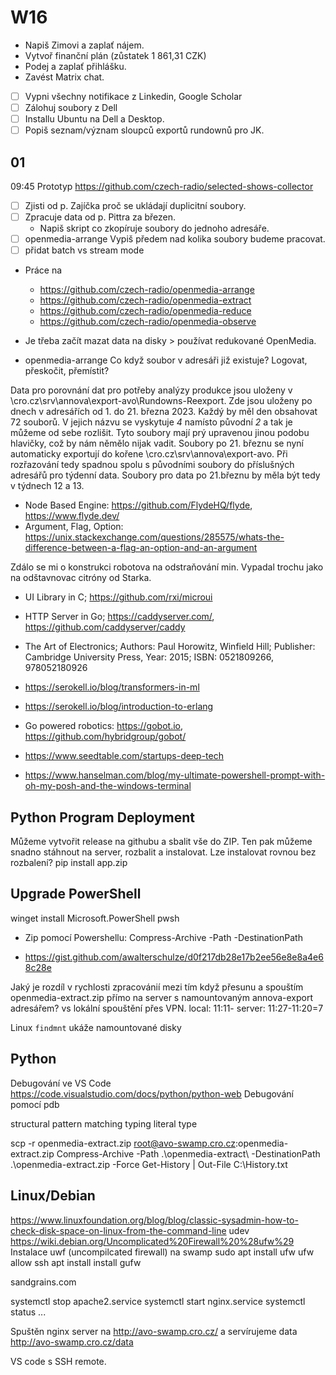 # W16

- Napiš Zimovi a zaplať nájem.
- Vytvoř finanční plán (zůstatek 1 861,31 CZK)  
- Podej a zaplať přihlášku.
- Zavést Matrix chat.
- [ ] Vypni všechny notifikace z Linkedin, Google Scholar
- [ ] Zálohuj soubory z Dell
- [ ] Installu Ubuntu na Dell a Desktop.
- [ ]  Popiš seznam/význam sloupců exportů rundownů pro JK.

## 01

09:45
Prototyp <https://github.com/czech-radio/selected-shows-collector>

- [ ] Zjisti od p. Zajíčka proč se ukládají duplicitní soubory.
- [ ] Zpracuje data od p. Pittra za březen.
  - Napiš skript co zkopíruje soubory do jednoho adresáře.
- [ ] openmedia-arrange Vypiš předem nad kolika soubory budeme pracovat.
- [ ] přidat batch vs stream mode

- Práce na
  - <https://github.com/czech-radio/openmedia-arrange>
  - <https://github.com/czech-radio/openmedia-extract>
  - <https://github.com/czech-radio/openmedia-reduce>
  - <https://github.com/czech-radio/openmedia-observe>

- Je třeba začít mazat data na disky > používat redukované OpenMedia.
- openmedia-arrange Co když soubor v adresáři již existuje? Logovat, přeskočit, přemístit?

Data pro porovnání dat pro potřeby analýzy produkce jsou uloženy
v \\cro.cz\srv\annova\export-avo\Rundowns-Reexport. Zde jsou uloženy po dnech v adresářích od 1. do 21. března 2023. Každý by měl den obsahovat 72 souborů. V jejich názvu se vyskytuje _4_ namísto původní _2_ a tak je můžeme
od sebe rozlišit. Tyto soubory mají prý upravenou jinou podobu hlavičky, což by nám němělo nijak
vadit. Soubory po 21. březnu se nyní automaticky exportují do kořene \\cro.cz\srv\annova\export-avo.
Při rozřazování tedy spadnou spolu s původními soubory do příslušných adresářů pro týdenní data.
Soubory pro data po 21.březnu by měla být tedy v týdnech 12 a 13.

- Node Based Engine: <https://github.com/FlydeHQ/flyde>, <https://www.flyde.dev/>
- Argument, Flag, Option: <https://unix.stackexchange.com/questions/285575/whats-the-difference-between-a-flag-an-option-and-an-argument>

Zdálo se mi o konstrukci robotova na odstraňování min.
Vypadal trochu jako na odštavnovac citróny od Starka.

- UI Library in C; <https://github.com/rxi/microui>
- HTTP Server in Go; <https://caddyserver.com/>, <https://github.com/caddyserver/caddy>

- The Art of Electronics; Authors: Paul Horowitz, Winfield Hill; Publisher: Cambridge University Press, Year: 2015; ISBN: 0521809266, 978052180926
- <https://serokell.io/blog/transformers-in-ml>
- <https://serokell.io/blog/introduction-to-erlang>
- Go powered robotics: <https://gobot.io>, <https://github.com/hybridgroup/gobot/>
- <https://www.seedtable.com/startups-deep-tech>

- <https://www.hanselman.com/blog/my-ultimate-powershell-prompt-with-oh-my-posh-and-the-windows-terminal>

## Python Program Deployment

Můžeme vytvořit release na githubu a sbalit vše do ZIP.
Ten pak můžeme snadno stáhnout na server, rozbalit a instalovat.
Lze instalovat rovnou bez rozbalení?
pip install app.zip

## Upgrade PowerShell

winget install Microsoft.PowerShell
pwsh

- Zip pomocí Powershellu: Compress-Archive -Path <SourcePathofZipFile> -DestinationPath <DestinationPath>

- <https://gist.github.com/awalterschulze/d0f217db28e17b2ee56e8e8a4e68c28e>

Jaký je rozdíl v rychlosti zpracovánií mezi tím když přesunu a spouštím openmedia-extract.zip přímo na server s namountovaným annova-export adresářem?
vs lokální spouštění přes VPN.
local: 11:11-
server: 11:27-11:20=7

Linux `findmnt` ukáže namountované disky

## Python

Debugování ve VS Code <https://code.visualstudio.com/docs/python/python-web>
Debugování pomocí pdb

structural pattern matching
typing literal type

scp -r openmedia-extract.zip root@avo-swamp.cro.cz:openmedia-extract.zip
Compress-Archive -Path .\openmedia-extract\ -DestinationPath .\openmedia-extract.zip -Force
Get-History | Out-File C:\History.txt

## Linux/Debian

<https://www.linuxfoundation.org/blog/blog/classic-sysadmin-how-to-check-disk-space-on-linux-from-the-command-line>
udev
<https://wiki.debian.org/Uncomplicated%20Firewall%20%28ufw%29>
Instalace uwf (uncompilcated firewall) na swamp
sudo apt install ufw
ufw allow ssh
apt install install gufw

sandgrains.com

systemctl stop apache2.service
systemctl start nginx.service
systemctl status ...

Spuštěn nginx server na <http://avo-swamp.cro.cz/> a servírujeme data <http://avo-swamp.cro.cz/data>

VS code s SSH remote.
